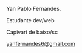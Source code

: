 Yan Pablo Fernandes.

Estudante dev/web

Capivari de baixo/sc

yanfernandes6@gmail.com




<!---
2contosx/2contosx is a ✨ special ✨ repository because its `README.md` (this file) appears on your GitHub profile.
You can click the Preview link to take a look at your changes.
--->
